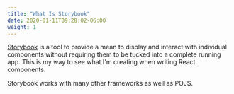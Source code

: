 ```yaml
---
title: "What Is Storybook"
date: 2020-01-11T09:28:02-06:00
weight: 1
---
```



[Storybook](https://storybook.js.org) is a tool to provide a mean to display and interact with individual components without requiring them to be tucked into a complete running app. This is my way to see what I'm creating when writing React components.

Storybook works with many other frameworks as well as POJS.

